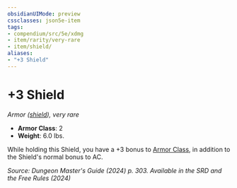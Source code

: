 ```yaml
---
obsidianUIMode: preview
cssclasses: json5e-item
tags:
- compendium/src/5e/xdmg
- item/rarity/very-rare
- item/shield/
aliases: 
- "+3 Shield"
---
```

# +3 Shield
*Armor ([shield](/3-Mechanics/CLI/items/shield-xphb.md)), very rare*  


- **Armor Class**: 2
- **Weight**: 6.0 lbs.

While holding this Shield, you have a +3 bonus to [Armor Class](/3-Mechanics/CLI/variant-rules/armor-class-xphb.md), in addition to the Shield's normal bonus to AC.

*Source: Dungeon Master's Guide (2024) p. 303. Available in the <span title='Systems Reference Document (5.2)'>SRD</span> and the Free Rules (2024)*